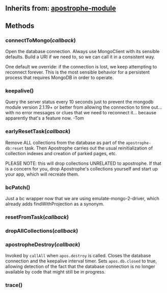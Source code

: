 ## Inherits from: [apostrophe-module](./apostrophe-module/README.md)

## Methods
### connectToMongo(*callback*)
Open the database connection. Always use MongoClient with its
sensible defaults. Build a URI if we need to, so we can call it
in a consistent way.

One default we override: if the connection is lost, we keep
attempting to reconnect forever. This is the most sensible behavior
for a persistent process that requires MongoDB in order to operate.
### keepalive()
Query the server status every 10 seconds just to prevent
the mongodb module version 2.1.19+ or better from allowing
the connection to time out... with no error messages or clues
that we need to reconnect it... because apparently that's
a feature now. -Tom
### earlyResetTask(*callback*)
Remove ALL collections from the database as part of the
`apostrophe-db:reset` task. Then Apostrophe carries out the usual
reinitialization of collection indexes and creation of parked pages, etc.

PLEASE NOTE: this will drop collections UNRELATED to apostrophe.
If that is a concern for you, drop Apostrophe's collections yourself
and start up your app, which will recreate them.
### bcPatch()
Just a bc wrapper now that we are using emulate-mongo-2-driver,
which already adds findWithProjection as a synonym.
### resetFromTask(*callback*)

### dropAllCollections(*callback*)

### apostropheDestroy(*callback*)
Invoked by `callAll` when `apos.destroy` is called.
Closes the database connection and the keepalive
interval timer. Sets `apos.db.closed` to true,
allowing detection of the fact that the database
connection is no longer available by code that
might still be in progress.
### trace()

